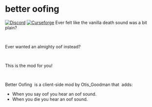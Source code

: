 # better oofing

[![Discord](https://img.shields.io/badge/Discord-Join%20our%20server!-7289da.svg?longCache=true&style=for-the-badge)](https://discord.gg/9UZuyC8)
[![Curseforge](https://img.shields.io/badge/Curseforge-Project%20page!-A54C2D.svg?longCache=true&style=for-the-badge)](https://minecraft.curseforge.com/projects/better-oofing)
Ever felt like the vanilla death sound was a bit plain?

 

Ever wanted an almighty oof instead?

 

This is the mod for you!

 

Better Oofing  is a client-side mod by Otis_Goodman that  adds:

+ When you say oof you hear an oof sound.
+ When you die you hear an oof sound.

